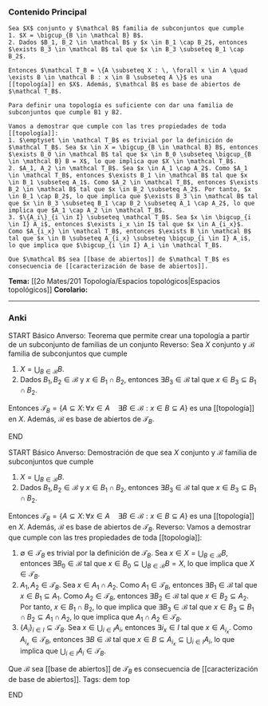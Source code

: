 ### Contenido Principal

```ad-theorem
Sea $X$ conjunto y $\mathcal B$ familia de subconjuntos que cumple
1. $X = \bigcup_{B \in \mathcal B} B$.
2. Dados $B_1, B_2 \in \mathcal B$ y $x \in B_1 \cap B_2$, entonces $\exists B_3 \in \mathcal B$ tal que $x \in B_3 \subseteq B_1 \cap B_2$.

Entonces $\mathcal T_B = \{A \subseteq X : \, \forall x \in A \quad \exists B \in \mathcal B : x \in B \subseteq A \}$ es una [[topología]] en $X$. Además, $\mathcal B$ es base de abiertos de $\mathcal T_B$.
```

```ad-note
Para definir una topología es suficiente con dar una familia de subconjuntos que cumple B1 y B2.
```

```ad-proof
Vamos a demostrar que cumple con las tres propiedades de toda [[topología]]:
1. $\emptyset \in \mathcal T_B$ es trivial por la definición de $\mathcal T_B$. Sea $x \in X = \bigcup_{B \in \mathcal B} B$, entonces $\exists B_0 \in \mathcal B$ tal que $x \in B_0 \subseteq \bigcup_{B \in \mathcal B} B = X$, lo que implica que $X \in \mathcal T_B$.
2. $A_1, A_2 \in \mathcal T_B$. Sea $x \in A_1 \cap A_2$. Como $A_1 \in \mathcal T_B$, entonces $\exists B_1 \in \mathcal B$ tal que $x \in B_1 \subseteq A_1$. Como $A_2 \in \mathcal T_B$, entonces $\exists B_2 \in \mathcal B$ tal que $x \in B_2 \subseteq A_2$. Por tanto, $x \in B_1 \cap B_2$, lo que implica que $\exists B_3 \in \mathcal B$ tal que $x \in B_3 \subseteq B_1 \cap B_2 \subseteq A_1 \cap A_2$, lo que implica que $A_1 \cap A_2 \in \mathcal T_B$.
3. $\{A_i\}_{i \in I} \subseteq \mathcal T_B$. Sea $x \in \bigcup_{i \in I} A_i$, entonces $\exists i_x \in I$ tal que $x \in A_{i_x}$. Como $A_{i_x} \in \mathcal T_B$, entonces $\exists B \in \mathcal B$ tal que $x \in B \subseteq A_{i_x} \subseteq \bigcup_{i \in I} A_i$, lo que implica que $\bigcup_{i \in I} A_i \in \mathcal T_B$.

Que $\mathcal B$ sea [[base de abiertos]] de $\mathcal T_B$ es consecuencia de [[caracterización de base de abiertos]].
```

**Tema:** [[2o Mates/201 Topología/Espacios topológicos|Espacios topológicos]]
**Corolario:**

---
### Anki

START
Básico
Anverso: Teorema que permite crear una topología a partir de un subconjunto de familias de un conjunto
Reverso: Sea $X$ conjunto y $\mathcal B$ familia de subconjuntos que cumple
1. $X = \bigcup_{B \in \mathcal B} B$.
2. Dados $B_1, B_2 \in \mathcal B$ y $x \in B_1 \cap B_2$, entonces $\exists B_3 \in \mathcal B$ tal que $x \in B_3 \subseteq B_1 \cap B_2$.

Entonces $\mathcal T_B = \{A \subseteq X : \, \forall x \in A \quad \exists B \in \mathcal B : x \in B \subseteq A \}$ es una [[topología]] en $X$. Además, $\mathcal B$ es base de abiertos de $\mathcal T_B$.
<!--ID: 1727422026741-->
END

START
Básico
Anverso: Demostración de que sea $X$ conjunto y $\mathcal B$ familia de subconjuntos que cumple
1. $X = \bigcup_{B \in \mathcal B} B$.
2. Dados $B_1, B_2 \in \mathcal B$ y $x \in B_1 \cap B_2$, entonces $\exists B_3 \in \mathcal B$ tal que $x \in B_3 \subseteq B_1 \cap B_2$.

Entonces $\mathcal T_B = \{A \subseteq X : \, \forall x \in A \quad \exists B \in \mathcal B : x \in B \subseteq A \}$ es una [[topología]] en $X$. Además, $\mathcal B$ es base de abiertos de $\mathcal T_B$.
Reverso: Vamos a demostrar que cumple con las tres propiedades de toda [[topología]]:
1. $\emptyset \in \mathcal T_B$ es trivial por la definición de $\mathcal T_B$. Sea $x \in X = \bigcup_{B \in \mathcal B} B$, entonces $\exists B_0 \in \mathcal B$ tal que $x \in B_0 \subseteq \bigcup_{B \in \mathcal B} B = X$, lo que implica que $X \in \mathcal T_B$.
2. $A_1, A_2 \in \mathcal T_B$. Sea $x \in A_1 \cap A_2$. Como $A_1 \in \mathcal T_B$, entonces $\exists B_1 \in \mathcal B$ tal que $x \in B_1 \subseteq A_1$. Como $A_2 \in \mathcal T_B$, entonces $\exists B_2 \in \mathcal B$ tal que $x \in B_2 \subseteq A_2$. Por tanto, $x \in B_1 \cap B_2$, lo que implica que $\exists B_3 \in \mathcal B$ tal que $x \in B_3 \subseteq B_1 \cap B_2 \subseteq A_1 \cap A_2$, lo que implica que $A_1 \cap A_2 \in \mathcal T_B$.
3. $\{A_i\}_{i \in I} \subseteq \mathcal T_B$. Sea $x \in \bigcup_{i \in I} A_i$, entonces $\exists i_x \in I$ tal que $x \in A_{i_x}$. Como $A_{i_x} \in \mathcal T_B$, entonces $\exists B \in \mathcal B$ tal que $x \in B \subseteq A_{i_x} \subseteq \bigcup_{i \in I} A_i$, lo que implica que $\bigcup_{i \in I} A_i \in \mathcal T_B$.

Que $\mathcal B$ sea [[base de abiertos]] de $\mathcal T_B$ es consecuencia de [[caracterización de base de abiertos]].
Tags: dem top
<!--ID: 1727422026744-->
END
